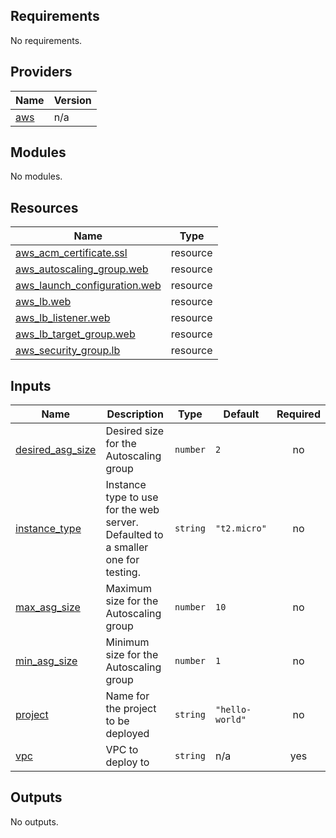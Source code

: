 <!-- BEGIN_TF_DOCS -->
## Requirements

No requirements.

## Providers

| Name | Version |
|------|---------|
| <a name="provider_aws"></a> [aws](#provider\_aws) | n/a |

## Modules

No modules.

## Resources

| Name | Type |
|------|------|
| [aws_acm_certificate.ssl](https://registry.terraform.io/providers/hashicorp/aws/latest/docs/resources/acm_certificate) | resource |
| [aws_autoscaling_group.web](https://registry.terraform.io/providers/hashicorp/aws/latest/docs/resources/autoscaling_group) | resource |
| [aws_launch_configuration.web](https://registry.terraform.io/providers/hashicorp/aws/latest/docs/resources/launch_configuration) | resource |
| [aws_lb.web](https://registry.terraform.io/providers/hashicorp/aws/latest/docs/resources/lb) | resource |
| [aws_lb_listener.web](https://registry.terraform.io/providers/hashicorp/aws/latest/docs/resources/lb_listener) | resource |
| [aws_lb_target_group.web](https://registry.terraform.io/providers/hashicorp/aws/latest/docs/resources/lb_target_group) | resource |
| [aws_security_group.lb](https://registry.terraform.io/providers/hashicorp/aws/latest/docs/resources/security_group) | resource |

## Inputs

| Name | Description | Type | Default | Required |
|------|-------------|------|---------|:--------:|
| <a name="input_desired_asg_size"></a> [desired\_asg\_size](#input\_desired\_asg\_size) | Desired size for the Autoscaling group | `number` | `2` | no |
| <a name="input_instance_type"></a> [instance\_type](#input\_instance\_type) | Instance type to use for the web server. Defaulted to a smaller one for testing. | `string` | `"t2.micro"` | no |
| <a name="input_max_asg_size"></a> [max\_asg\_size](#input\_max\_asg\_size) | Maximum size for the Autoscaling group | `number` | `10` | no |
| <a name="input_min_asg_size"></a> [min\_asg\_size](#input\_min\_asg\_size) | Minimum size for the Autoscaling group | `number` | `1` | no |
| <a name="input_project"></a> [project](#input\_project) | Name for the project to be deployed | `string` | `"hello-world"` | no |
| <a name="input_vpc"></a> [vpc](#input\_vpc) | VPC to deploy to | `string` | n/a | yes |

## Outputs

No outputs.
<!-- END_TF_DOCS -->
